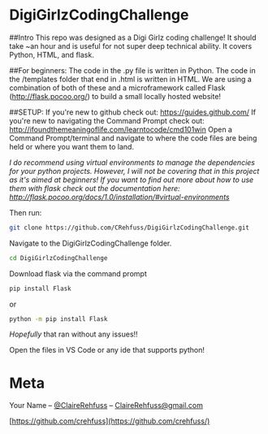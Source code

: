 # DigiGirlzCodingChallenge
##Intro
This repo was designed as a Digi Girlz coding challenge! It should take ~an hour and is useful for not super deep technical ability. It covers Python, HTML, and flask.

##For beginners:
The code in the .py file is written in Python. 
The code in the /templates folder that end in .html is written in HTML.
We are using a combination of both of these and a microframework called Flask (http://flask.pocoo.org/) to build a small locally hosted website!





##SETUP:
If you're new to github check out: https://guides.github.com/
If you're new to navigating the Command Prompt check out: http://ifoundthemeaningoflife.com/learntocode/cmd101win
Open a Command Prompt/terminal and navigate to where the code files are being held or where you want them to land.

_I do recommend using virtual environments to manage the dependencies for your python projects. However, I will not be covering that in this project as it's aimed at beginners! If you want to find out more about how to use them with flask check out the documentation here: http://flask.pocoo.org/docs/1.0/installation/#virtual-environments_

Then run: 
```sh
git clone https://github.com/CRehfuss/DigiGirlzCodingChallenge.git
```

Navigate to the DigiGirlzCodingChallenge folder.
```sh
cd DigiGirlzCodingChallenge
```

Download flask via the command prompt
```sh
pip install Flask
```
or 
```sh
python -m pip install Flask
```

_Hopefully_ that ran without any issues!!

Open the files in VS Code or any ide that supports python!


# Meta

Your Name – [@ClaireRehfuss](https://twitter.com/ClaireRehfuss) – ClaireRehfuss@gmail.com


[https://github.com/crehfuss](https://github.com/crehfuss/)